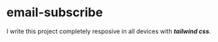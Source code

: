 # email-subscribe

I write this project completely resposive in all devices with ***tailwind css***.
